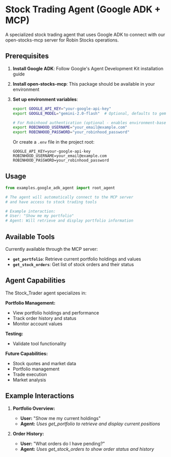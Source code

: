 # Stock Trading Agent (Google ADK + MCP)

A specialized stock trading agent that uses Google ADK to connect with our open-stocks-mcp server for Robin Stocks operations.

## Prerequisites

1. **Install Google ADK**: Follow Google's Agent Development Kit installation guide
2. **Install open-stocks-mcp**: This package should be available in your environment
3. **Set up environment variables**:
   ```bash
   export GOOGLE_API_KEY="your-google-api-key"
   export GOOGLE_MODEL="gemini-2.0-flash"  # Optional, defaults to gemini-2.0-flash
   
   # For Robinhood authentication (optional - enables environment-based login)
   export ROBINHOOD_USERNAME="your_email@example.com"
   export ROBINHOOD_PASSWORD="your_robinhood_password"
   ```

   Or create a `.env` file in the project root:
   ```
   GOOGLE_API_KEY=your-google-api-key
   ROBINHOOD_USERNAME=your_email@example.com
   ROBINHOOD_PASSWORD=your_robinhood_password
   ```

## Usage

```python
from examples.google_adk_agent import root_agent

# The agent will automatically connect to the MCP server
# and have access to stock trading tools

# Example interaction:
# User: "Show me my portfolio"
# Agent: Will retrieve and display portfolio information
```

## Available Tools

Currently available through the MCP server:

- **`get_portfolio`**: Retrieve current portfolio holdings and values
- **`get_stock_orders`**: Get list of stock orders and their status

## Agent Capabilities

The Stock_Trader agent specializes in:

**Portfolio Management:**
- View portfolio holdings and performance
- Track order history and status
- Monitor account values

**Testing:**
- Validate tool functionality

**Future Capabilities:**
- Stock quotes and market data
- Portfolio management
- Trade execution
- Market analysis

## Example Interactions

1. **Portfolio Overview:**
   - **User:** "Show me my current holdings"
   - **Agent:** *Uses get_portfolio to retrieve and display current positions*

2. **Order History:**
   - **User:** "What orders do I have pending?"
   - **Agent:** *Uses get_stock_orders to show order status and history*